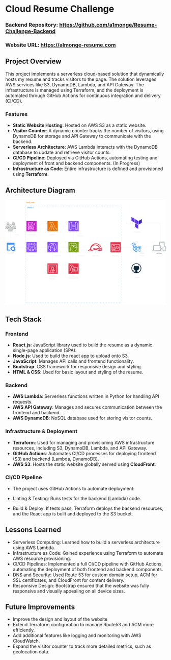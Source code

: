# Cloud Resume Challenge 

### Backend Repository: https://github.com/a1monge/Resume-Challenge-Backend
### Website URL: https://almonge-resume.com

## Project Overview

This project implements a serverless cloud-based solution that dynamically hosts my resume and tracks visitors to the page. The solution leverages AWS services like S3, DynamoDB, Lambda, and API Gateway. The infrastructure is managed using Terraform, and the deployment is automated through GitHub Actions for continuous integration and delivery (CI/CD).

### Features
- **Static Website Hosting**: Hosted on AWS S3 as a static website.
- **Visitor Counter**: A dynamic counter tracks the number of visitors, using DynamoDB for storage and API Gateway to communicate with the backend.
- **Serverless Architecture**: AWS Lambda interacts with the DynamoDB database to update and retrieve visitor counts.
- **CI/CD Pipeline**: Deployed via GitHub Actions, automating testing and deployment of front and backend components. (In Progress)
- **Infrastructure as Code**: Entire infrastructure is defined and provisioned using **Terraform**. 

## Architecture Diagram

![Cloud Architecture Diagram](./Cloud%20Resume.drawio.png)


## Tech Stack

### Frontend
- **React.js**: JavaScript library used to build the resume as a dynamic single-page application (SPA).
- **Node.js**: Used to build the react app to upload onto S3.
- **JavaScript**: Manages API calls and frontend functionality.
- **Bootstrap**: CSS framework for responsive design and styling.
- **HTML & CSS**: Used for basic layout and styling of the resume.

### Backend
- **AWS Lambda**: Serverless functions written in Python for handling API requests.
- **AWS API Gateway**: Manages and secures communication between the frontend and backend.
- **AWS DynamoDB**: NoSQL database used for storing visitor counts.

### Infrastructure & Deployment
- **Terraform**: Used for managing and provisioning AWS infrastructure resources, including S3, DynamoDB, Lambda, and API Gateway.
- **GitHub Actions**: Automates CI/CD processes for deploying frontend (S3) and backend (Lambda, DynamoDB).
- **AWS S3**: Hosts the static website globally served using **CloudFront**.

### CI/CD Pipeline
- The project uses GitHub Actions to automate deployment:

- Linting & Testing: Runs tests for the backend (Lambda) code.
- Build & Deploy: If tests pass, Terraform deploys the backend resources, and the React app is built and deployed to the S3 bucket.

## Lessons Learned
- Serverless Computing: Learned how to build a serverless architecture using AWS Lambda.
- Infrastructure as Code: Gained experience using Terraform to automate AWS resource provisioning.
- CI/CD Pipelines: Implemented a full CI/CD pipeline with GitHub Actions, automating the deployment of both frontend and backend components.
- DNS and Security: Used Route 53 for custom domain setup, ACM for SSL certificates, and CloudFront for content delivery.
- Responsive Design: Bootstrap ensured that the website was fully responsive and visually appealing on all device sizes.

## Future Improvements
- Improve the design and layout of the website
- Extend Terraform configuration to manage Route53 and ACM more efficiently.
- Add additional features like logging and monitoring with AWS CloudWatch.
- Expand the visitor counter to track more detailed metrics, such as geolocation data.
